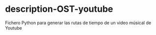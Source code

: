# description-OST-youtube
Fichero Python para generar las rutas de tiempo de un video músical de Youtube
